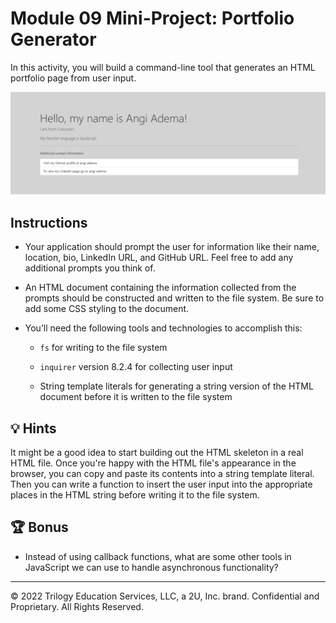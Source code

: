 # Module 09 Mini-Project: Portfolio Generator

In this activity, you will build a command-line tool that generates an HTML portfolio page from user input.

![Mini Portfolio Generator Screenshot](./portfolioGeneratorSS.png)

## Instructions

* Your application should prompt the user for information like their name, location, bio, LinkedIn URL, and GitHub URL. Feel free to add any additional prompts you think of.

* An HTML document containing the information collected from the prompts should be constructed and written to the file system. Be sure to add some CSS styling to the document.

* You’ll need the following tools and technologies to accomplish this:

  * `fs` for writing to the file system

  * `inquirer` version 8.2.4 for collecting user input

  * String template literals for generating a string version of the HTML document before it is written to the file system

## 💡 Hints

It might be a good idea to start building out the HTML skeleton in a real HTML file. Once you're happy with the HTML file's appearance in the browser, you can copy and paste its contents into a string template literal. Then you can write a function to insert the user input into the appropriate places in the HTML string before writing it to the file system.

## 🏆 Bonus

* Instead of using callback functions, what are some other tools in JavaScript we can use to handle asynchronous functionality?

---

© 2022 Trilogy Education Services, LLC, a 2U, Inc. brand. Confidential and Proprietary. All Rights Reserved.